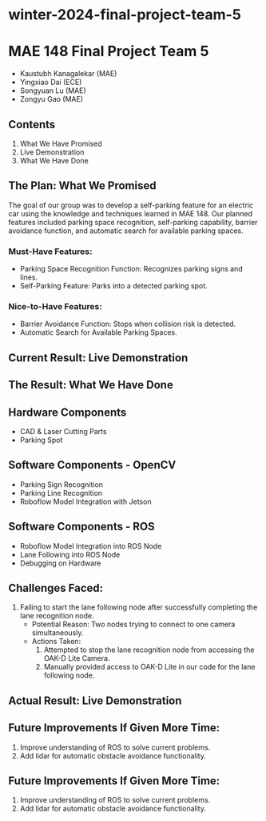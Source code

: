 # winter-2024-final-project-team-5
# MAE 148 Final Project Team 5

- Kaustubh Kanagalekar (MAE)
- Yingxiao Dai (ECE)
- Songyuan Lu (MAE)
- Zongyu Gao (MAE)

## Contents
1. What We Have Promised
2. Live Demonstration
3. What We Have Done

## The Plan: What We Promised
The goal of our group was to develop a self-parking feature for an electric car using the knowledge and techniques learned in MAE 148. Our planned features included parking space recognition, self-parking capability, barrier avoidance function, and automatic search for available parking spaces.

### Must-Have Features:
- Parking Space Recognition Function: Recognizes parking signs and lines.
- Self-Parking Feature: Parks into a detected parking spot.

### Nice-to-Have Features:
- Barrier Avoidance Function: Stops when collision risk is detected.
- Automatic Search for Available Parking Spaces.

## Current Result: Live Demonstration

## The Result: What We Have Done

## Hardware Components
- CAD & Laser Cutting Parts
- Parking Spot

## Software Components - OpenCV
- Parking Sign Recognition
- Parking Line Recognition
- Roboflow Model Integration with Jetson

## Software Components - ROS
- Roboflow Model Integration into ROS Node
- Lane Following into ROS Node
- Debugging on Hardware

## Challenges Faced:

1. Failing to start the lane following node after successfully completing the lane recognition node.
   - Potential Reason:
     Two nodes trying to connect to one camera simultaneously.
   - Actions Taken:
     1. Attempted to stop the lane recognition node from accessing the OAK-D Lite Camera.
     2. Manually provided access to OAK-D Lite in our code for the lane following node.

## Actual Result: Live Demonstration

## Future Improvements If Given More Time:

1. Improve understanding of ROS to solve current problems.
2. Add lidar for automatic obstacle avoidance functionality.

## Future Improvements If Given More Time:

1. Improve understanding of ROS to solve current problems.
2. Add lidar for automatic obstacle avoidance functionality.

```
